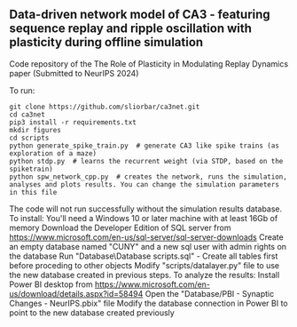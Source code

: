 ## Data-driven network model of CA3 - featuring sequence replay and ripple oscillation with plasticity during offline simulation

Code repository of the The Role of Plasticity in Modulating Replay Dynamics paper (Submitted to NeurIPS 2024)

To run:

    git clone https://github.com/sliorbar/ca3net.git
    cd ca3net
    pip3 install -r requirements.txt
    mkdir figures
    cd scripts
    python generate_spike_train.py  # generate CA3 like spike trains (as exploration of a maze)
    python stdp.py  # learns the recurrent weight (via STDP, based on the spiketrain)
    python spw_network_cpp.py  # creates the network, runs the simulation, analyses and plots results. You can change the simulation parameters in this file

The code will not run successfully without the simulation results database.
To install: 
    You'll need a Windows 10 or later machine with at least 16Gb of memory
    Download the Developer Edition of SQL server from https://www.microsoft.com/en-us/sql-server/sql-server-downloads
    Create an empty database named "CUNY" and a new sql user with admin rights on the database
    Run "Database\Database scripts.sql" - Create all tables first before proceding to other objects
    Modify "scripts/datalayer.py" file to use the new database created in previous steps.
To analyze the results:
    Install Power BI desktop from https://www.microsoft.com/en-us/download/details.aspx?id=58494
    Open the "Database/PBI - Synaptic Changes - NeurIPS.pbix" file
    Modify the database connection in Power BI to point to the new database created previously
    

